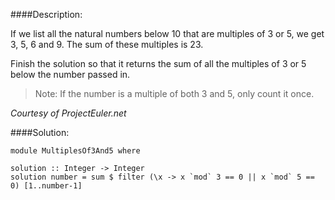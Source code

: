 ####Description:

If we list all the natural numbers below 10 that are multiples of 3 or 5, we get 3, 5, 6 and 9. The sum of these multiples is 23.

Finish the solution so that it returns the sum of all the multiples of 3 or 5 below the number passed in.

>Note: If the number is a multiple of both 3 and 5, only count it once.

*Courtesy of ProjectEuler.net*  

####Solution:  

    module MultiplesOf3And5 where

    solution :: Integer -> Integer
    solution number = sum $ filter (\x -> x `mod` 3 == 0 || x `mod` 5 == 0) [1..number-1]
